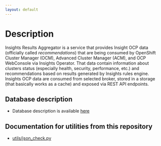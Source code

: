 ```yaml
---
layout: default
---
```

# Description

Insights Results Aggregator is a service that provides Insight OCP data
(officially called *recommendations*) that are being consumed by OpenShift
Cluster Manager (OCM), Advanced Cluster Manager (ACM), and OCP WebConsole via
Insights Operator. That data contain information about clusters status
(especially health, security, performance, etc.) and recommendations based on
results generated by Insights rules engine. Insights OCP data are consumed from
selected broker, stored in a storage (that basically works as a cache) and
exposed via REST API endpoints.

## Database description

* Database description is available [here](./db-description/index.html)

## Documentation for utilities from this repository
* [utils/json_check.py](json_check.html)
